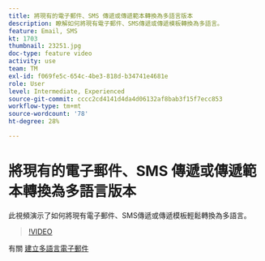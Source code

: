 ```yaml
---
title: 將現有的電子郵件、SMS 傳遞或傳遞範本轉換為多語言版本
description: 瞭解如何將現有電子郵件、SMS傳遞或傳遞模板轉換為多語言。
feature: Email, SMS
kt: 1703
thumbnail: 23251.jpg
doc-type: feature video
activity: use
team: TM
exl-id: f069fe5c-654c-4be3-818d-b34741e4681e
role: User
level: Intermediate, Experienced
source-git-commit: cccc2cd4141d4da4d06132af8bab3f15f7ecc853
workflow-type: tm+mt
source-wordcount: '78'
ht-degree: 28%

---
```


# 將現有的電子郵件、SMS 傳遞或傳遞範本轉換為多語言版本

此視頻演示了如何將現有電子郵件、SMS傳遞或傳遞模板輕鬆轉換為多語言。

>[!VIDEO](https://video.tv.adobe.com/v/23251?quality=12)

有關 [建立多語言電子郵件](https://experienceleague.adobe.com/docs/campaign-standard/using/communication-channels/email-messages/creating-a-multilingual-email.html?lang=en)
